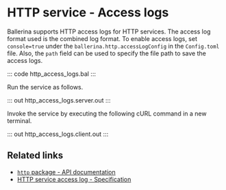 # HTTP service - Access logs

Ballerina supports HTTP access logs for HTTP services. The access log format used is the combined log format. To enable access logs, set `console=true` under the `ballerina.http.accessLogConfig` in the `Config.toml` file. Also, the `path` field can be used to specify the file path to save the access logs.

::: code http_access_logs.bal :::

Run the service as follows.

::: out http_access_logs.server.out :::

Invoke the service by executing the following cURL command in a new terminal.

::: out http_access_logs.client.out :::

## Related links
- [`http` package - API documentation](https://lib.ballerina.io/ballerina/http/latest/)
- [HTTP service access log - Specification](/spec/http/#824-access-log)
